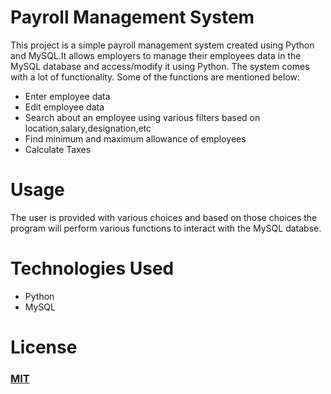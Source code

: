 <h1>Payroll Management System</h1>
<p>This project is a simple payroll management system created using Python and MySQL.It allows employers to manage their employees data in the MySQL database and access/modify it using Python. The system comes with a lot of functionality. Some of the functions are mentioned below:</p>
<ul>
<li>Enter employee data</li>
<li>Edit employee data</li>
<li>Search about an employee using various filters based on location,salary,designation,etc</li>
<li>Find minimum and maximum allowance of employees</li>
<li>Calculate Taxes</li>
</ul>
<h1>Usage</h1>
<p>The user is provided with various choices and based on those choices the program will perform various functions to interact with the MySQL databse.</p>


<h1>Technologies Used</h1>
<ul>
<li>Python</li>
<li>MySQL</li>
</ul>

<h1>License</<h1>
<h3><a href="https://opensource.org/licenses/MIT">MIT</a></h3>
